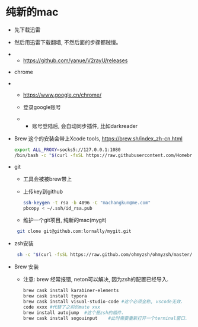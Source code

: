# 纯新的mac





- 先下载迅雷

- 然后用迅雷下载翻墙, 不然后面的步骤都贼慢。

- - https://github.com/yanue/V2rayU/releases

- chrome

- - https://www.google.cn/chrome/

  - 登录google账号

  - - 账号登陆后, 会自动同步插件, 比如darkreader

- Brew 这个的安装会带上Xcode tools, https://brew.sh/index_zh-cn.html

  ```sh
  export ALL_PROXY=socks5://127.0.0.1:1080
  /bin/bash -c "$(curl -fsSL https://raw.githubusercontent.com/Homebrew/install/master/install.sh)"
  ```

- git

  - 工具会被被brew带上

  - 上传key到github

    ```sh
    ssh-keygen -t rsa -b 4096 -C "machangkun@me.com"
    pbcopy < ~/.ssh/id_rsa.pub
    ```

  - 维护一个git项目, 纯新的mac(mygit) 

  ```sh
   git clone git@github.com:lornally/mygit.git
  ```

- zsh安装

  ```sh
   sh -c "$(curl -fsSL https://raw.github.com/ohmyzsh/ohmyzsh/master/tools/install.sh)"
  ```

- Brew 安装

  - 注意: brew 经常报错, neton可以解决, 因为zsh的配置已经导入.

    ```sh
    brew cask install karabiner-elements
    brew cask install typora
    brew cask install visual-studio-code #这个必须全称, vscode无效.
    code xxxx #代替了之前的mate xxx
    brew install autojump  #这个是zsh的插件.
    brew cask install sogouinput    #此时需要重新打开一个terminal窗口.
    ```

    

  

